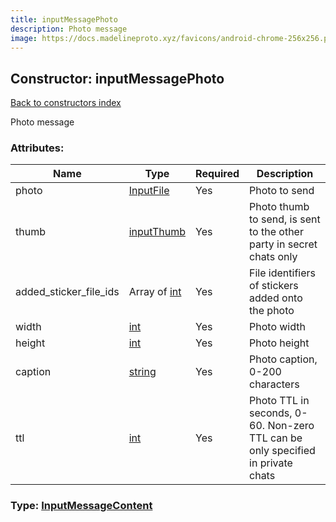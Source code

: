 ```yaml
---
title: inputMessagePhoto
description: Photo message
image: https://docs.madelineproto.xyz/favicons/android-chrome-256x256.png
---
```

## Constructor: inputMessagePhoto  
[Back to constructors index](index.md)



Photo message

### Attributes:

| Name     |    Type       | Required | Description |
|----------|---------------|----------|-------------|
|photo|[InputFile](../types/InputFile.md) | Yes|Photo to send|
|thumb|[inputThumb](../constructors/inputThumb.md) | Yes|Photo thumb to send, is sent to the other party in secret chats only|
|added\_sticker\_file\_ids|Array of [int](../types/int.md) | Yes|File identifiers of stickers added onto the photo|
|width|[int](../types/int.md) | Yes|Photo width|
|height|[int](../types/int.md) | Yes|Photo height|
|caption|[string](../types/string.md) | Yes|Photo caption, 0-200 characters|
|ttl|[int](../types/int.md) | Yes|Photo TTL in seconds, 0-60. Non-zero TTL can be only specified in private chats|



### Type: [InputMessageContent](../types/InputMessageContent.md)



